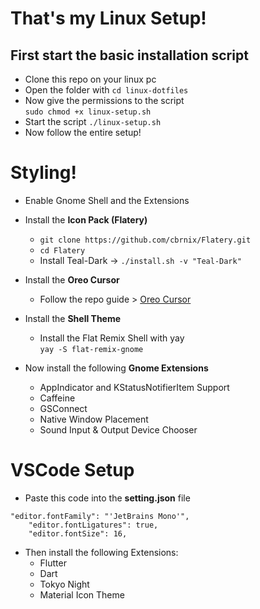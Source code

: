 # That's my Linux Setup! 

## First start the basic installation script
* Clone this repo on your linux pc
* Open the folder with `cd linux-dotfiles`
* Now give the permissions to the script  
  `sudo chmod +x linux-setup.sh`
* Start the script `./linux-setup.sh`
* Now follow the entire setup!

# Styling!
* Enable Gnome Shell and the Extensions

* Install the **Icon Pack (Flatery)** 
  * `git clone https://github.com/cbrnix/Flatery.git`
  * `cd Flatery`
  * Install Teal-Dark -> `./install.sh -v "Teal-Dark"`

* Install the **Oreo Cursor**
  * Follow the repo guide > [Oreo Cursor](https://github.com/varlesh/oreo-cursors)
* Install the **Shell Theme**
  * Install the Flat Remix Shell with yay  
  `yay -S flat-remix-gnome`
* Now install the following **Gnome Extensions**
  * AppIndicator and KStatusNotifierItem Support 
  * Caffeine
  * GSConnect
  * Native Window Placement
  * Sound Input & Output Device Chooser

# VSCode Setup
* Paste this code into the **setting.json** file  
```
"editor.fontFamily": "'JetBrains Mono'",
    "editor.fontLigatures": true,
    "editor.fontSize": 16,
```
* Then install the following Extensions:
  * Flutter
  * Dart
  * Tokyo Night 
  * Material Icon Theme

 

